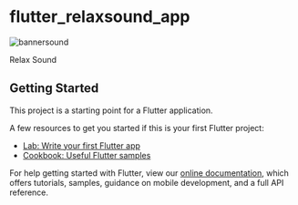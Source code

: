 # flutter_relaxsound_app

![bannersound](https://user-images.githubusercontent.com/71002261/127611681-6130e826-c446-463d-8352-29f64f3c1bdc.png)


Relax Sound

## Getting Started

This project is a starting point for a Flutter application.

A few resources to get you started if this is your first Flutter project:

- [Lab: Write your first Flutter app](https://flutter.dev/docs/get-started/codelab)
- [Cookbook: Useful Flutter samples](https://flutter.dev/docs/cookbook)

For help getting started with Flutter, view our
[online documentation](https://flutter.dev/docs), which offers tutorials,
samples, guidance on mobile development, and a full API reference.
